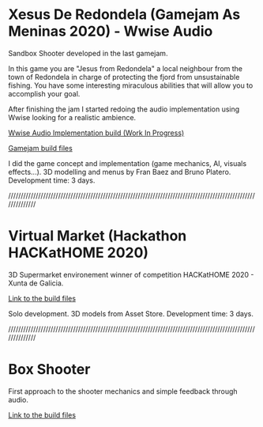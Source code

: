 # Xesus De Redondela (Gamejam As Meninas 2020) - Wwise Audio

Sandbox Shooter developed in the last gamejam.

In this game you are "Jesus from Redondela" a local neighbour from the town of Redondela in charge of protecting the fjord from unsustainable fishing. You have some interesting miraculous abilities that will allow you to accomplish your goal.

After finishing the jam I started redoing the audio implementation using Wwise looking for a realistic ambience.

[Wwise Audio Implementation build (Work In Progress)](https://drive.google.com/file/d/1IIyiB5jXmwdjbzGjUtEl92tCmbGwaghw/view?usp=sharing)

[Gamejam build files](https://drive.google.com/file/d/1A9iJXPtB-awyLVe09eNGjB_j_1ac6ECj/view?usp=sharing)

I did the game concept and implementation (game mechanics, AI, visuals effects...). 3D modelling and menus by Fran Baez and Bruno Platero.
Development time: 3 days.

//////////////////////////////////////////////////////////////////////////////////////////////////////////////

# Virtual Market (Hackathon HACKatHOME 2020)

3D Supermarket environement winner of competition HACKatHOME 2020 -  Xunta de Galicia.

[Link to the build files](https://drive.google.com/file/d/1ja7gA4-t2KTtPWbRPoVKkE07lDgJk82b/view?usp=sharing)

Solo development.
3D models from Asset Store.
Development time: 3 days.


//////////////////////////////////////////////////////////////////////////////////////////////////////////////

# Box Shooter

First approach to the shooter mechanics and simple feedback through audio.

[Link to the build files](https://drive.google.com/file/d/1timJ_0cREk6EP5F5wg5fLCJVNF_FFiyD/view?usp=sharing)
